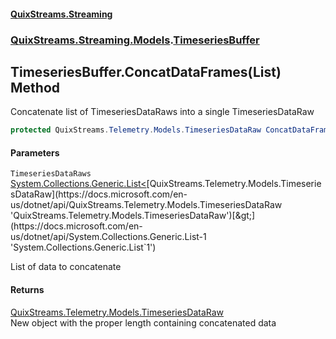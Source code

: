 #### [QuixStreams.Streaming](index.md 'index')
### [QuixStreams.Streaming.Models](QuixStreams.Streaming.Models.md 'QuixStreams.Streaming.Models').[TimeseriesBuffer](TimeseriesBuffer.md 'QuixStreams.Streaming.Models.TimeseriesBuffer')

## TimeseriesBuffer.ConcatDataFrames(List<TimeseriesDataRaw>) Method

Concatenate list of TimeseriesDataRaws into a single TimeseriesDataRaw

```csharp
protected QuixStreams.Telemetry.Models.TimeseriesDataRaw ConcatDataFrames(System.Collections.Generic.List<QuixStreams.Telemetry.Models.TimeseriesDataRaw> TimeseriesDataRaws);
```
#### Parameters

<a name='QuixStreams.Streaming.Models.TimeseriesBuffer.ConcatDataFrames(System.Collections.Generic.List_QuixStreams.Telemetry.Models.TimeseriesDataRaw_).TimeseriesDataRaws'></a>

`TimeseriesDataRaws` [System.Collections.Generic.List&lt;](https://docs.microsoft.com/en-us/dotnet/api/System.Collections.Generic.List-1 'System.Collections.Generic.List`1')[QuixStreams.Telemetry.Models.TimeseriesDataRaw](https://docs.microsoft.com/en-us/dotnet/api/QuixStreams.Telemetry.Models.TimeseriesDataRaw 'QuixStreams.Telemetry.Models.TimeseriesDataRaw')[&gt;](https://docs.microsoft.com/en-us/dotnet/api/System.Collections.Generic.List-1 'System.Collections.Generic.List`1')

List of data to concatenate

#### Returns
[QuixStreams.Telemetry.Models.TimeseriesDataRaw](https://docs.microsoft.com/en-us/dotnet/api/QuixStreams.Telemetry.Models.TimeseriesDataRaw 'QuixStreams.Telemetry.Models.TimeseriesDataRaw')  
New object with the proper length containing concatenated data